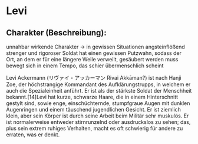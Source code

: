 # Levi

## Charakter (Beschreibung):

 unnahbar wirkende Charakter -> in gewissen Situationen angsteinflößend
 strenger und rigoroser Soldat
 hat einen gewissen Putzwahn, sodass der Ort, an dem er für eine längere Weile verweilt, gesäubert werden muss
 bewegt sich in einem Tempo, das schier übermenschlich scheint


Levi Ackermann (リヴァイ・アッカーマン Rivai Akkāman?) ist nach Hanji Zoe, der höchstrangige Kommandant des Aufklärungstrupps, in welchem er auch die Spezialeinheit anführt. Er ist als der stärkste Soldat der Menschheit bekannt.[14]Levi hat kurze, schwarze Haare, die in einem Hinterschnitt gestylt sind, sowie enge, einschüchternde, stumpfgraue Augen mit dunklen Augenringen und einem täuschend jugendlichen Gesicht. Er ist ziemlich klein, aber sein Körper ist durch seine Arbeit beim Militär sehr muskulös. Er ist normalerweise entweder stirnrunzelnd oder ausdruckslos zu sehen; das, plus sein extrem ruhiges Verhalten, macht es oft schwierig für andere zu erraten, was er denkt.
